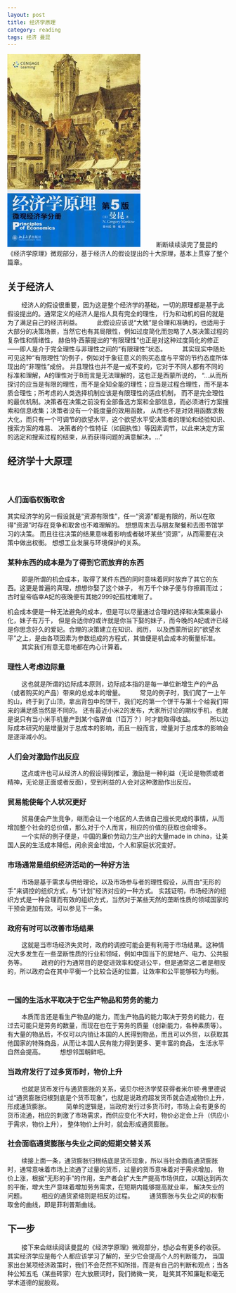 ```yaml
---
layout: post
title: 经济学原理
category: reading
tags: 经济 曼昆
---
```


![经济学原理](/assets/images/weiguanjingjixue.jpg)
　　 
断断续续读完了曼昆的《经济学原理》微观部分，基于经济人的假设提出的十大原理，基本上贯穿了整个篇章。 
　　 
## 关于经济人 
　　 
经济人的假设很重要，因为这是整个经济学的基础，一切的原理都是基于此假设提出的。通常定义的经济人是指人具有完全的理性，
行为和动机的目的就是为了满足自己的经济利益。 
　　 
此假设应该说“大致”是合理和准确的，也适用于大部分的决策场景，当然它也有其局限性，例如过度简化而忽略了人类决策过程的复杂性和情绪性，
赫伯特·西蒙提出的“有限理性”也正是对这种过度简化的修正——即人是介于完全理性与非理性之间的“有限理性”状态。 
　　 
其实现实中随处可见这种“有限理性”的例子，例如对于象征意义的购买态度与平常的节约态度所体现出的“非理性”成份。
并且理性也并不是一成不变的，它对于不同人都有不同的标准和理解，A的理性对于B而言是无法理解的，这也正是西蒙所说的，
“...从而所探讨的应当是有限的理性，而不是全知全能的理性；应当是过程合理性，而不是本质合理性；所考虑的人类选择机制应该是有限理性的适应机制，
而不是完全理性的最优机制。决策者在决策之前没有全部备选方案和全部信息，而必须进行方案搜索和信息收集；决策者没有一个能度量的效用函数，
从而也不是对效用函数求极大化，而只有一个可调节的欲望水平，这个欲望水平受决策者的理论和经验知识、搜索方案的难易、
决策者的个性特征（如固执性）等因素调节，以此来决定方案的选定和搜索过程的结束，从而获得问题的满意解决。...” 
　　 
## 经济学十大原理 
　　 
### 人们面临权衡取舍 

其实经济学的另一假设就是“资源有限性”，任一“资源”都是有限的，所以在取得“资源”时存在竞争和取舍也不难理解的。
想想周末去与朋友聚餐和去图书馆学习的决策。 而且往往决策的结果意味着影响或者破坏某些“资源”，从而需要在决策中做出权衡。
想想工业发展与环境保护的关系。 
　　 
　　 
### 某种东西的成本是为了得到它而放弃的东西 
　　 
即是所谓的机会成本，取得了某件东西的同时意味着同时放弃了其它的东西。这更是普遍的真理，想想你娶了这个妹子，
有万千个妹子便与你擦肩而过；古时皇帝临幸A妃的夜晚便有其她2999妃孤枕难眠了。 

机会成本便是一种无法避免的成本，但是可以尽量通过合理的选择和决策来最小化，妹子有万千，
但是合适你的或许就是你当下娶的妹子，而今晚的A妃或许已经是你思念好久的爱妃。合理的决策建立在知识、阅历，
以及西蒙所说的“欲望水平”之上，是由各项因素为参数组成的方程式，其值便是机会成本的衡量标准。 
　　 
其实我们有意无意地都在内心计算着。 
　　 
　　 
### 理性人考虑边际量 
　　 
这也就是所谓的边际成本原则，边际成本指的是每一单位新增生产的产品（或者购买的产品）带来的总成本的增量。 
　　 
常见的例子时，我们爬了一上午的山，终于到了山顶，拿出背包中的饼干，我们吃的第一个饼干与第十个给我们带来的满足感当然是不同的。
还有最近小米2的发布，大家所讨论的期权手机，也就是说只有当小米手机量产到某个临界值（1百万？）时才能取得收益。 
　　 
所以边际成本研究的是增量对于总成本的影响，而且一般而言，增量对于总成本的影响会是逐渐减小的。 
　　 
　　 
　　 
### 人们会对激励作出反应 
　　 
这点或许也可从经济人的假设得到推证，激励是一种利益（无论是物质或者精神，无论是正面或者反面），受到利益的人会对这种激励作出反应。 
　　 
　　 
### 贸易能使每个人状况更好 
　　 
贸易便会产生竞争，继而会让一个地区的人去做自己擅长完成的事情，从而增加整个社会的总价值，那么对于个人而言，相应的价值的获取也会增多。 
　　 
一个实际的例子便是，中国的廉价劳动力生产出的大量made in china，让美国人民的生活成本降低，闲余资金增加，个人和家庭状况变好。 
　　 
### 市场通常是组织经济活动的一种好方法 
　　 
市场是基于需求与供给理论，以及市场参与者的理性假设，从而由“无形的手”来调控的组织方式，与“计划”经济对应的一种方式。
实践证明，市场经济的组织方式是一种合理而有效的组织方式，当然对于某些天然的垄断性质的领域国家的干预会更加有效。可以参见下一条。 
　　 
　　 
### 政府有时可以改善市场结果 
　　 
这就是当市场经济失灵时，政府的调控可能会更有利用于市场结果。这种情况大多发生在一些垄断性质的行业和领域，例如中国当下的房地产、电力、公共服务等。 
　　 
政府的行为通常目的是促进效率和促进公平，但是通常这二者是相反的，所以政府会在其中平衡一个比较合适的位置，让效率和公平能够较为均衡。 
　　 
　　 
### 一国的生活水平取决于它生产物品和劳务的能力 
　　 
本质而言还是看生产物品的能力，而生产物品的能力取决于劳务的能力，在过去可能只是劳务的数量，而现在也在于劳务的质量（创新能力，各种素质等）。
有大量的物品后，不仅可以内销让本国的人民得到物品，而且可以外贸，以获取其他国家的特殊商品，从而让本国人民有能力得到更多、更丰富的商品，
生活水平自然会提高。 
　　 
想想邻国朝鲜吧。 
　　 
### 当政府发行了过多货币时，物价上升 
　　 
也就是货币发行与通货膨胀的关系，诺贝尔经济学奖获得者米尔顿·弗里德说过“通货膨胀归根到底是个货币现象”，也就是说政府超发货币就会造成物价上升，
形成通货膨胀。 
　　 
简单的逻辑是，当政府发行过多货币时，市场上会有更多的货币流通，相应的刺激了市场需求，而供应变化不大时，物价必定会上升（供应小于需求，物价上升），
整体物价上升时，就会形成通货膨胀。 
　　 
　　 
### 社会面临通货膨胀与失业之间的短期交替关系 
　　 
续接上面一条，通货膨胀归根结底是货币现象，所以当社会面临通货膨胀时，通常意味着市场上流通了过量的货币，过量的货币意味着对于需求增加，
物价上涨，根据“无形的手”的作用，生产者会扩大生产提高市场供应，以期达到再次的平衡，增大生产意味着增加劳务需求，在短期内能够提高就业率，
解决失业的问题。 
　　 
相应的通货紧缩则是相反的过程。 
　　 
通货膨胀与失业之间的权衡取舍的曲线，即是菲利普斯曲线。 
　　 
　　 
## 下一步 
　　 
接下来会继续阅读曼昆的《经济学原理》微观部分，想必会有更多的收获。其实经济学应是每个人都应该学习了解的，至少它会提高个人的判断能力，
当国家出台某项经济政策时，我们不会茫然不知所措，而是有自己的判断和观点；当各种公知五毛（某些砖家）在大放厥词时，我们微微一笑，
耻笑其不知廉耻和毫无学术道德的屁股观。 

